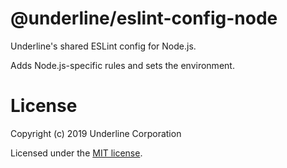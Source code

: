 # @underline/eslint-config-node

Underline's shared ESLint config for Node.js.

Adds Node.js-specific rules and sets the environment.

# License

Copyright (c) 2019 Underline Corporation

Licensed under the [MIT license](https://github.com/underline/eslint-config/blob/main/LICENSE.md).

